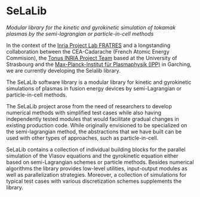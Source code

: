 # SeLaLib

*Modular library for the kinetic and gyrokinetic simulation of tokamak
plasmas by the semi-lagrangian or particle-in-cell methods*

In the context of the [Inria Project Lab
FRATRES](https://team.inria.fr/ipl-fratres/) and a longstanding
collaboration between the CEA-Cadarache (French Atomic Energy
Commision), the [Tonus INRIA Project
Team](https://www.inria.fr/equipes/tonus) based at the University of
Strasbourg and the [Max-Planck-Institut für Plasmaphysik
(IPP)](https://www.ipp.mpg.de/ippcms/eng/for/bereiche/numerik) in
Garching, we are currently developing the Selalib library.

The SeLaLib software library is a modular library for kinetic and
gyrokinetic simulations of plasmas in fusion energy devices by
semi-Lagrangian or particle-in-cell methods.

The SeLaLib project arose from the need of researchers to develop
numerical methods with simplified test cases while also having
independently tested modules that would facilitate gradual changes in
existing production code. While originally envisioned to be specialized
on the semi-lagrangian method, the abstractions that we have built can
be used with other types of approaches, such as particle-in-cell.

SeLaLib contains a collection of individual building blocks for the
parallel simulation of the Vlasov equations and the gyrokinetic equation
either based on semi-Lagrangian schemes or particle methods. Besides
numerical algorithms the library provides low-level utilities,
input-output modules as well as parallelization strategies. Moreover, a
collection of simulations for typical test cases with various
discretization schemes supplements the library.

